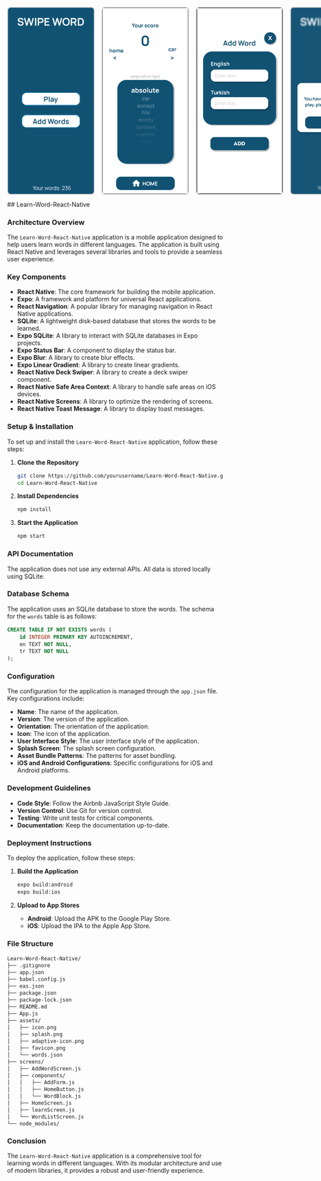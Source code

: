 <p style="display: flex; gap: 16px;">
  <img src="./assets/screenshots/MainScreen.png" width="200" style="border: 2px solid #ccc; border-radius: 8px;" />
  <img src="./assets/screenshots/PlayScreen.png" width="200" style="border: 2px solid #ccc; border-radius: 8px;" />
  <img src="./assets/screenshots/AddWordScreen.png" width="200" style="border: 2px solid #ccc; border-radius: 8px;" />
  <img src="./assets/screenshots/WarningScreen.png" width="200" style="border: 2px solid #ccc; border-radius: 8px;" />
</p>
## Learn-Word-React-Native

### Architecture Overview
The `Learn-Word-React-Native` application is a mobile application designed to help users learn words in different languages. The application is built using React Native and leverages several libraries and tools to provide a seamless user experience.

### Key Components
- **React Native**: The core framework for building the mobile application.
- **Expo**: A framework and platform for universal React applications.
- **React Navigation**: A popular library for managing navigation in React Native applications.
- **SQLite**: A lightweight disk-based database that stores the words to be learned.
- **Expo SQLite**: A library to interact with SQLite databases in Expo projects.
- **Expo Status Bar**: A component to display the status bar.
- **Expo Blur**: A library to create blur effects.
- **Expo Linear Gradient**: A library to create linear gradients.
- **React Native Deck Swiper**: A library to create a deck swiper component.
- **React Native Safe Area Context**: A library to handle safe areas on iOS devices.
- **React Native Screens**: A library to optimize the rendering of screens.
- **React Native Toast Message**: A library to display toast messages.

### Setup & Installation
To set up and install the `Learn-Word-React-Native` application, follow these steps:

1. **Clone the Repository**
   ```sh
   git clone https://github.com/yourusername/Learn-Word-React-Native.git
   cd Learn-Word-React-Native
   ```

2. **Install Dependencies**
   ```sh
   npm install
   ```

3. **Start the Application**
   ```sh
   npm start
   ```

### API Documentation
The application does not use any external APIs. All data is stored locally using SQLite.

### Database Schema
The application uses an SQLite database to store the words. The schema for the `words` table is as follows:

```sql
CREATE TABLE IF NOT EXISTS words (
    id INTEGER PRIMARY KEY AUTOINCREMENT,
    en TEXT NOT NULL,
    tr TEXT NOT NULL
);
```

### Configuration
The configuration for the application is managed through the `app.json` file. Key configurations include:

- **Name**: The name of the application.
- **Version**: The version of the application.
- **Orientation**: The orientation of the application.
- **Icon**: The icon of the application.
- **User Interface Style**: The user interface style of the application.
- **Splash Screen**: The splash screen configuration.
- **Asset Bundle Patterns**: The patterns for asset bundling.
- **iOS and Android Configurations**: Specific configurations for iOS and Android platforms.

### Development Guidelines
- **Code Style**: Follow the Airbnb JavaScript Style Guide.
- **Version Control**: Use Git for version control.
- **Testing**: Write unit tests for critical components.
- **Documentation**: Keep the documentation up-to-date.

### Deployment Instructions
To deploy the application, follow these steps:

1. **Build the Application**
   ```sh
   expo build:android
   expo build:ios
   ```

2. **Upload to App Stores**
   - **Android**: Upload the APK to the Google Play Store.
   - **iOS**: Upload the IPA to the Apple App Store.

### File Structure
```plaintext
Learn-Word-React-Native/
├── .gitignore
├── app.json
├── babel.config.js
├── eas.json
├── package.json
├── package-lock.json
├── README.md
├── App.js
├── assets/
│   ├── icon.png
│   ├── splash.png
│   ├── adaptive-icon.png
│   ├── favicon.png
│   └── words.json
├── screens/
│   ├── AddWordScreen.js
│   ├── components/
│   │   ├── AddForm.js
│   │   ├── HomeButton.js
│   │   └── WordBlock.js
│   ├── HomeScreen.js
│   ├── learnScreen.js
│   └── WordListScreen.js
└── node_modules/
```

### Conclusion
The `Learn-Word-React-Native` application is a comprehensive tool for learning words in different languages. With its modular architecture and use of modern libraries, it provides a robust and user-friendly experience.

